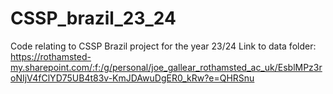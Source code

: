 # CSSP_brazil_23_24
Code relating to CSSP Brazil project for the year 23/24
Link to data folder:
https://rothamsted-my.sharepoint.com/:f:/g/personal/joe_gallear_rothamsted_ac_uk/EsblMPz3roNIjV4fClYD75UB4t83v-KmJDAwuDgER0_kRw?e=QHRSnu 
